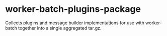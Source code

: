 # worker-batch-plugins-package
Collects plugins and message builder implementations for use with worker-batch together into a single aggregated tar.gz.
